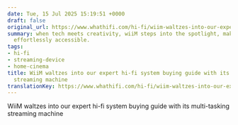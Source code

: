```yaml
---
date: Tue, 15 Jul 2025 15:19:51 +0000
draft: false
original_url: https://www.whathifi.com/hi-fi/wiim-waltzes-into-our-expert-hi-fi-system-buying-guide-with-its-multi-tasking-streaming-machine
summary: when tech meets creativity, wiiM steps into the spotlight, making audio bliss
  effortlessly accessible.
tags:
- hi-fi
- streaming-device
- home-cinema
title: WiiM waltzes into our expert hi-fi system buying guide with its multi-tasking
  streaming machine
translationKey: https://www.whathifi.com/hi-fi/wiim-waltzes-into-our-expert-hi-fi-system-buying-guide-with-its-multi-tasking-streaming-machine
---
```


WiiM waltzes into our expert hi-fi system buying guide with its multi-tasking streaming machine